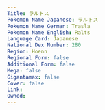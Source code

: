 ```yaml
---
﻿Title: ラルトス
Pokemon Name Japanese: ラルトス
Pokemon Name German: Trasla
Pokemon Name English: Ralts
Language Card: Japanese
National Dex Number: 280
Region: Hoenn
Regional Form: false
Additional Form: false
Mega: false
Gigantamax: false
Cover: false
Link: 
Owned: 
---
```

